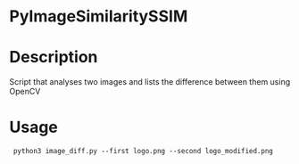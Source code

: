 # PyImageSimilaritySSIM

# Description
Script that analyses two images and lists the difference between them using OpenCV

# Usage
```
 python3 image_diff.py --first logo.png --second logo_modified.png
```
